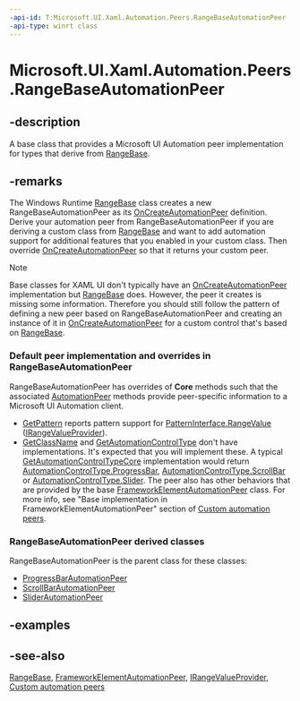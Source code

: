 ```yaml
---
-api-id: T:Microsoft.UI.Xaml.Automation.Peers.RangeBaseAutomationPeer
-api-type: winrt class
---
```


<!-- Class syntax.
public class RangeBaseAutomationPeer : Windows.UI.Xaml.Automation.Peers.FrameworkElementAutomationPeer, Windows.UI.Xaml.Automation.Peers.IRangeBaseAutomationPeer, Windows.UI.Xaml.Automation.Provider.IRangeValueProvider
-->

# Microsoft.UI.Xaml.Automation.Peers.RangeBaseAutomationPeer

## -description
A base class that provides a Microsoft UI Automation peer implementation for types that derive from [RangeBase](../microsoft.ui.xaml.controls.primitives/rangebase.md).

## -remarks
The Windows Runtime  [RangeBase](../microsoft.ui.xaml.controls.primitives/rangebase.md) class creates a new RangeBaseAutomationPeer as its [OnCreateAutomationPeer](../microsoft.ui.xaml/uielement_oncreateautomationpeer_1478162674.md) definition. Derive your automation peer from RangeBaseAutomationPeer if you are deriving a custom class from [RangeBase](../microsoft.ui.xaml.controls.primitives/rangebase.md) and want to add automation support for additional features that you enabled in your custom class. Then override [OnCreateAutomationPeer](../microsoft.ui.xaml/uielement_oncreateautomationpeer_1478162674.md) so that it returns your custom peer.

> [!NOTE]
> Base classes for XAML UI don't typically have an [OnCreateAutomationPeer](../microsoft.ui.xaml/uielement_oncreateautomationpeer_1478162674.md) implementation but [RangeBase](../microsoft.ui.xaml.controls.primitives/rangebase.md) does. However, the peer it creates is missing some information. Therefore you should still follow the pattern of defining a new peer based on RangeBaseAutomationPeer and creating an instance of it in [OnCreateAutomationPeer](../microsoft.ui.xaml/uielement_oncreateautomationpeer_1478162674.md) for a custom control that's based on [RangeBase](../microsoft.ui.xaml.controls.primitives/rangebase.md).

### Default peer implementation and overrides in **RangeBaseAutomationPeer**

RangeBaseAutomationPeer has overrides of **Core** methods such that the associated [AutomationPeer](automationpeer.md) methods provide peer-specific information to a Microsoft UI Automation client.

+ [GetPattern](automationpeer_getpattern_1700082720.md) reports pattern support for [PatternInterface.RangeValue](patterninterface.md) ([IRangeValueProvider](../microsoft.ui.xaml.automation.provider/irangevalueprovider.md)).
+ [GetClassName](automationpeer_getclassname_614238974.md) and [GetAutomationControlType](automationpeer_getautomationcontroltype_1156384152.md) don't have implementations. It's expected that you will implement these. A typical [GetAutomationControlTypeCore](automationpeer_getautomationcontroltypecore_1718556232.md) implementation would return [AutomationControlType.ProgressBar](automationcontroltype.md), [AutomationControlType.ScrollBar](automationcontroltype.md) or [AutomationControlType.Slider](automationcontroltype.md).
The peer also has other behaviors that are provided by the base [FrameworkElementAutomationPeer](frameworkelementautomationpeer.md) class. For more info, see "Base implementation in FrameworkElementAutomationPeer" section of [Custom automation peers](/windows/uwp/accessibility/custom-automation-peers).

### **RangeBaseAutomationPeer** derived classes

RangeBaseAutomationPeer is the parent class for these classes:
+ [ProgressBarAutomationPeer](progressbarautomationpeer.md)
+ [ScrollBarAutomationPeer](scrollbarautomationpeer.md)
+ [SliderAutomationPeer](sliderautomationpeer.md)


## -examples

## -see-also
[RangeBase](../microsoft.ui.xaml.controls.primitives/rangebase.md), [FrameworkElementAutomationPeer](frameworkelementautomationpeer.md), [IRangeValueProvider](../microsoft.ui.xaml.automation.provider/irangevalueprovider.md), [Custom automation peers](/windows/uwp/accessibility/custom-automation-peers)
